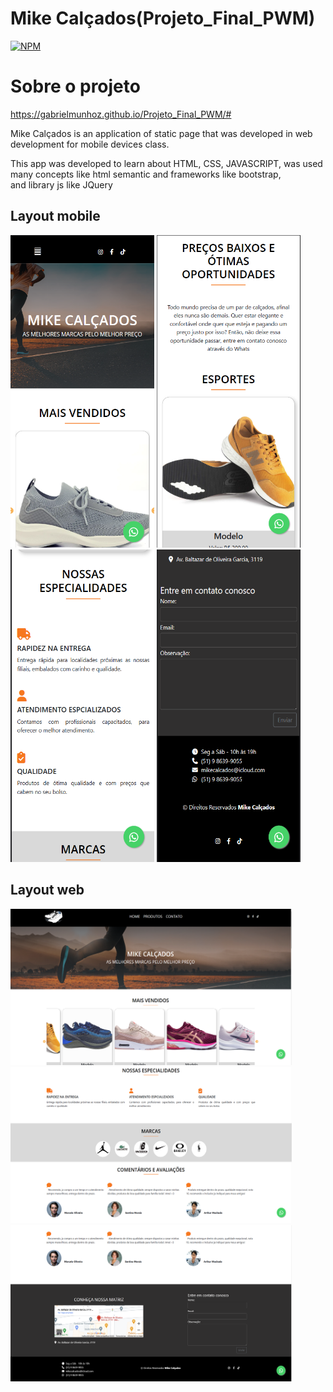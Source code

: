 # Mike Calçados(Projeto_Final_PWM) 
[![NPM](https://img.shields.io/npm/l/react)](https://raw.githubusercontent.com/GabrielMunhoz/Projeto_Final_PWM/master/licence) 

# Sobre o projeto

https://gabrielmunhoz.github.io/Projeto_Final_PWM/#

Mike Calçados is an application of static page that was developed in web development for mobile devices class.

This app was developed to learn about HTML, CSS, JAVASCRIPT, was used many concepts like html semantic and frameworks like bootstrap, <br>and library js like JQuery

## Layout mobile
<p>
<img src="https://github.com/GabrielMunhoz/Projeto_Final_PWM/blob/master/ProjectPWM-Assets/MobileView-1.png" height="500px" width="230px"/> 
<img src="https://github.com/GabrielMunhoz/Projeto_Final_PWM/blob/master/ProjectPWM-Assets/MobileView-2.png" height="500px" width="230px"/> 
<img src="https://github.com/GabrielMunhoz/Projeto_Final_PWM/blob/master/ProjectPWM-Assets/MobileView-3.png" height="500px" width="230px"/> 
<img src="https://github.com/GabrielMunhoz/Projeto_Final_PWM/blob/master/ProjectPWM-Assets/MobileView-4.png" height="500px" width="230px"/> 
</p>

## Layout web
<p>
<img src="https://github.com/GabrielMunhoz/Projeto_Final_PWM/blob/master/ProjectPWM-Assets/WebView-1.png" height="250px" width="450px"/> 
<img src="https://github.com/GabrielMunhoz/Projeto_Final_PWM/blob/master/ProjectPWM-Assets/WebView-2.png" height="250px" width="450px"/>
<img src="https://github.com/GabrielMunhoz/Projeto_Final_PWM/blob/master/ProjectPWM-Assets/WebView-3.png" height="250px" width="450px"/>
</p>
<!--
## Modelo conceitual
![Modelo Conceitual](https://github.com/acenelio/assets/raw/main/sds1/modelo-conceitual.png)

# Tecnologias utilizadas
## Back end
- Java
- Spring Boot
- JPA / Hibernate
- Maven
## Front end
- HTML / CSS / JS / TypeScript
- ReactJS
- React Native
- Apex Charts
- Expo
## Implantação em produção
- Back end: Heroku
- Front end web: Netlify
- Banco de dados: Postgresql

# Como executar o projeto

## Back end
Pré-requisitos: Java 11

```bash
# clonar repositório
git clone https://github.com/devsuperior/sds1-wmazoni

# entrar na pasta do projeto back end
cd backend

# executar o projeto
./mvnw spring-boot:run
```

## Front end web
Pré-requisitos: npm / yarn

```bash
# clonar repositório
git clone https://github.com/devsuperior/sds1-wmazoni

# entrar na pasta do projeto front end web
cd front-web

# instalar dependências
yarn install

# executar o projeto
yarn start
```

# Autor

Wellington Mazoni de Andrade

https://www.linkedin.com/in/wmazoni

-->
